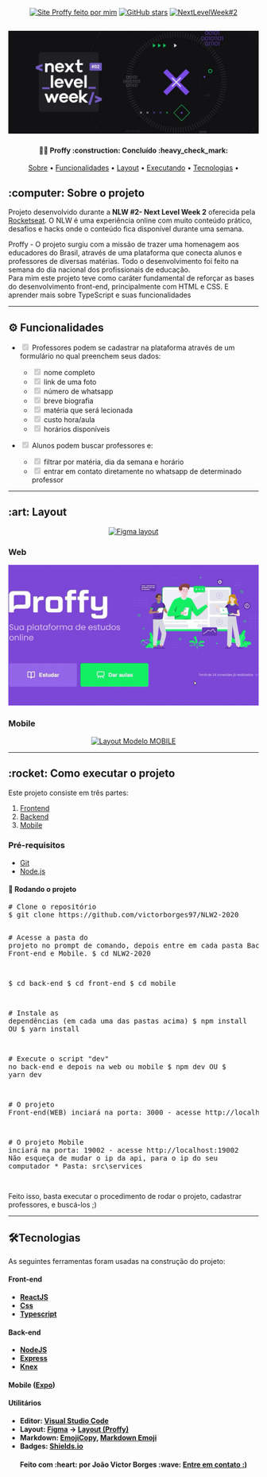 <article class="markdown-body entry-content container-lg" itemprop="text">
<p align="center">
  <a href="https://proffy-borges.vercel.app/"><img alt="Site Proffy feito por mim" src="https://img.shields.io/badge/Funcionando-Entre%20no%20Site-red"></a>
  <a href="https://github.com/victorborges97/NLW2-2020/stargazers"><img alt="GitHub stars" src="https://img.shields.io/github/stars/victorborges97/NLW2-2020"></a>
  <a href="https://nextlevelweek.com/episodios/discovery/1/edicao/2" rel="nofollow">
    <img alt="NextLevelWeek#2" src="https://camo.githubusercontent.com/67e1c712bd7e31280924a3f30275d51c8d22c362/68747470733a2f2f696d672e736869656c64732e696f2f62616467652f4e657874204c6576656c205765656b2532302d322e302d253233373531394331" data-canonical-src="https://img.shields.io/badge/Next Level Week%20-2.0-%237519C1" style="max-width:100%;">
  </a>
</p>

<h1 align="center">
    <a target="_blank" rel="noopener noreferrer" href="/.github/NWL-BANNER.jpg"><img alt="Proffy-Banner" title="Proffy" src="/.github/NWL-BANNER.jpg" style="max-width:100%;"></a>
</h1>

<h4 align="center">
  👨‍💻 Proffy :construction: Concluído :heavy_check_mark:
</h4>

<p align="center">
 <a href="#sobre-o-projeto">Sobre</a> •
 <a href="#funcionalidades">Funcionalidades</a> • 
 <a href="#layout">Layout</a> • 
 <a href="#executarprojeto">Executando</a> • 
 <a href="#tecnologias">Tecnologias</a> • 
</p>

<h2 id="sobre-o-projeto">:computer: Sobre o projeto</h2>
<p>Projeto desenvolvido durante a <strong>NLW #2- Next Level Week 2</strong> oferecida pela <a href="https://nextlevelweek.com/episodios/discovery/1/edicao/2" rel="nofollow">Rocketseat</a>.
O NLW é uma experiência online com muito conteúdo prático, desafios e hacks onde o conteúdo fica disponível durante uma semana.</p>
<p>
Proffy - O projeto surgiu com a missão de trazer uma homenagem aos educadores do Brasil, através de uma plataforma que conecta alunos e professores de diversas matérias.  Todo o desenvolvimento foi feito na semana do dia nacional dos profissionais de educação.
<br>Para mim este projeto teve como caráter fundamental de reforçar as bases do desenvolvimento front-end, principalmente com HTML e CSS. E aprender mais sobre TypeScript e suas funcionalidades</p>
<hr>

<h2 id="funcionalidades">⚙️ Funcionalidades</h2>
<ul class="contains-task-list">
<li class="task-list-item">
<p><input type="checkbox" id="" disabled="" class="task-list-item-checkbox" checked=""> Professores podem se cadastrar na plataforma através de um formulário no qual preenchem seus dados:</p>
<ul class="contains-task-list">
<li class="task-list-item"><input type="checkbox" id="" disabled="" class="task-list-item-checkbox" checked=""> nome completo</li>
<li class="task-list-item"><input type="checkbox" id="" disabled="" class="task-list-item-checkbox" checked=""> link de uma foto</li>
<li class="task-list-item"><input type="checkbox" id="" disabled="" class="task-list-item-checkbox" checked=""> número de whatsapp</li>
<li class="task-list-item"><input type="checkbox" id="" disabled="" class="task-list-item-checkbox" checked=""> breve biografia</li>
<li class="task-list-item"><input type="checkbox" id="" disabled="" class="task-list-item-checkbox" checked=""> matéria que será lecionada</li>
<li class="task-list-item"><input type="checkbox" id="" disabled="" class="task-list-item-checkbox" checked=""> custo hora/aula</li>
<li class="task-list-item"><input type="checkbox" id="" disabled="" class="task-list-item-checkbox" checked=""> horários disponíveis</li>
</ul>
</li>
<li class="task-list-item">
<p><input type="checkbox" id="" disabled="" class="task-list-item-checkbox" checked=""> Alunos podem buscar professores e:</p>
<ul class="contains-task-list">
<li class="task-list-item"><input type="checkbox" id="" disabled="" class="task-list-item-checkbox" checked=""> filtrar por matéria, dia da semana e horário</li>
<li class="task-list-item"><input type="checkbox" id="" disabled="" class="task-list-item-checkbox" checked=""> entrar em contato diretamente no whatsapp de determinado professor</li>
</ul>
</li>
</ul>
<hr>

<h2 id="layout" > :art: Layout</h2>
<p align="center">
<a href="https://www.figma.com/file/GHGS126t7WYjnPZdRKChJF/Proffy-Web" rel="nofollow">
  <img alt="Figma layout" src="https://camo.githubusercontent.com/10f2bd14ea24c1674c875fe83ddf72d4a1591a6f/68747470733a2f2f696d672e736869656c64732e696f2f62616467652f4c61796f7574253230507265766965772532302d4669676d612d253233303444333631" data-canonical-src="https://img.shields.io/badge/Layout%20Preview%20-Figma-%2304D361" style="max-width:100%;">
</a>
</p>
<h3>Web</h3>
<p align="center">
  <a target="_blank" rel="noopener noreferrer" href="/.github/gif-nlw-web.gif"><img alt="Layout Modelo WEB" src="/.github/gif-nlw-web.gif" style="max-width:100%;"></a>
</p>
<h3>Mobile</h3>
<p align="center">
  <a target="_blank" rel="noopener noreferrer" href="/.github/Expo%20(1).gif"><img alt="Layout Modelo MOBILE" src="/.github/Expo%20(1).gif" width="400px" style="max-width:100%;"></a>
</p>
<hr>

<h2 id="executarprojeto" > :rocket: Como executar o projeto</h2>
<p>Este projeto consiste em três partes:</p>
<ol>
<li><a href="/front-end/src/pages">Frontend</a></li>
<li><a href="/back-end">Backend</a></li>
<li><a href="/mobile/src/pages">Mobile</a></li>
</ol>

<h3>Pré-requisitos</h3>
<ul>
<li><a href="https://git-scm.com" rel="nofollow">Git</a></li>
<li><a href="https://nodejs.org/en/" rel="nofollow">Node.js</a></li>
</ul>

<h4>🎲 Rodando o projeto</h4>
<div class="highlight highlight-source-shell">
<pre>
<span class="pl-c"><span class="pl-c">#</span> Clone o repositório</span>
$ git clone https://github.com/victorborges97/NLW2-2020

<span class="pl-c"><span class="pl-c">#</span> Acesse a pasta do projeto no prompt de comando, depois entre em cada pasta Back-end, Front-end e Mobile.</span>
\$ cd NLW2-2020

\$ cd back-end
\$ cd front-end
\$ cd mobile

<span class="pl-c"><span class="pl-c">#</span> Instale as dependências (em cada uma das pastas acima)</span>
\$ npm install
<span>OU</span>
\$ yarn install

<span class="pl-c"><span class="pl-c">#</span> Execute o script "dev" no back-end e depois na web ou mobile</span>
\$ npm dev
<span>OU</span>
\$ yarn dev

<span class="pl-c"><span class="pl-c">#</span> O projeto Front-end(WEB) inciará na porta: 3000 - acesse http://localhost:3000 </span>

<span class="pl-c"><span class="pl-c">#</span> O projeto Mobile inciará na porta: 19002 - acesse http://localhost:19002 </span>
<span>Não esqueça de mudar o ip da api, para o ip do seu computador</span> \* Pasta: src\services

</pre>
</div>

<p>Feito isso, basta executar o procedimento de rodar o projeto, cadastrar professores, e buscá-los ;)</p>
<hr>

<h2 id="tecnologias">🛠Tecnologias</h2>
<p>As seguintes ferramentas foram usadas na construção do projeto:</p>
<h4>
<strong>Front-end</strong>
</h4>
<ul>
  <li>
    <strong><a href="https://pt-br.reactjs.org/" rel="nofollow">ReactJS</a><strong>
  </li>
  <li>
    <strong><a href="https://developer.mozilla.org/pt-BR/docs/Web/CSS" rel="nofollow">Css</a></strong>
  </li>
  <li>
    <strong><a href="https://www.typescriptlang.org/" rel="nofollow">Typescript</a></strong>
  </li>
</ul>

<h4>
<strong>Back-end</strong>  
</h4>
<ul>
  <li>
    <strong><a href="https://nodejs.org/en/" rel="nofollow">NodeJS</a></strong>
  </li>  
  <li>
    <strong><a href="https://expressjs.com/" rel="nofollow">Express</a><strong>
  </li>
  <li>
    <strong><a href="http://knexjs.org/" rel="nofollow">Knex</a></strong>
  </li>
</ul>

<h4>
  <strong>Mobile</strong>  
  (<a href="https://expo.io/" rel="nofollow">Expo</a>)
</h4>
<h4>
<strong>Utilitários</strong>
</h4>
<ul>
  <li>Editor:  
    <strong><a href="https://code.visualstudio.com/" rel="nofollow">Visual Studio Code</a></strong>
  </li>
  <li>Layout:  
    <strong><a href="https://www.figma.com/" rel="nofollow">Figma</a></strong>  →  
    <strong><a href="https://www.figma.com/file/GHGS126t7WYjnPZdRKChJF/Proffy-Web" rel="nofollow">Layout (Proffy)</a></strong>
  </li>
  <li>Markdown:  
    <strong><a href="https://www.emojicopy.com" rel="nofollow">EmojiCopy</a></strong>,  
    <strong><a href="https://gist.github.com/rxaviers/7360908">Markdown Emoji</a></strong>
  </li>
  <li>Badges:  
    <strong><a href="https://shields.io" rel="nofollow">Shields.io</a></strong>
  </li>
</ul>

<h4 align="center">
  Feito com :heart: por João Victor Borges :wave: 
  <a href="https://www.linkedin.com/in/joaovictor-borges/" rel="nofollow" >
  Entre em contato :) 
  </a>
</h4>
</article>
